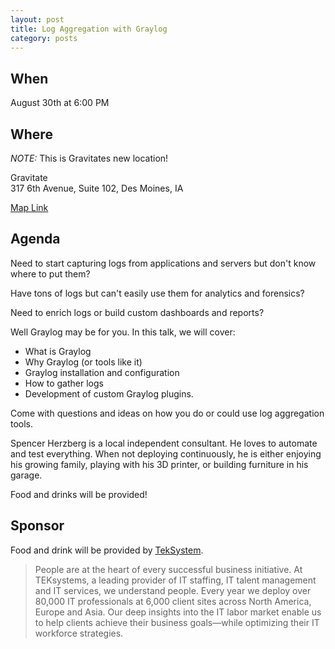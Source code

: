 ```yaml
---
layout: post
title: Log Aggregation with Graylog
category: posts
---
```


## When

August 30th at 6:00 PM

## Where

_NOTE:_ This is Gravitates new location!

Gravitate<br />
317 6th Avenue, Suite 102, Des Moines, IA

[Map Link](https://www.google.com/maps/place/Gravitate/@41.5861048,-93.6254949,18z/data=!4m8!1m2!2m1!1sgravitate!3m4!1s0x0:0xe023dfcdceee74a!8m2!3d41.586651!4d-93.6244781)

## Agenda

Need to start capturing logs from applications and servers but don't know where to put them?

Have tons of logs but can't easily use them for analytics and forensics?

Need to enrich logs or build custom dashboards and reports?

Well Graylog may be for you. In this talk, we will cover:

- What is Graylog
- Why Graylog (or tools like it)
- Graylog installation and configuration
- How to gather logs
- Development of custom Graylog plugins.

Come with questions and ideas on how you do or could use log aggregation tools.

Spencer Herzberg is a local independent consultant. He loves to automate and test everything. When not deploying continuously, he is either enjoying his growing family, playing with his 3D printer, or building furniture in his garage.

Food and drinks will be provided!

## Sponsor

Food and drink will be provided by [TekSystem](https://www.teksystems.com).

> People are at the heart of every successful business initiative. At TEKsystems, a leading provider of IT staffing, IT talent management and IT services, we understand people. Every year we deploy over 80,000 IT professionals at 6,000 client sites across North America, Europe and Asia. Our deep insights into the IT labor market enable us to help clients achieve their business goals—while optimizing their IT workforce strategies.
